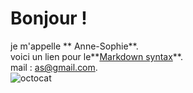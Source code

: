  # Bonjour !<br>
je m'appelle ** Anne-Sophie**.<br>
voici un lien pour le**[Markdown syntax](https://www.markdownguide.org)**.<br>
mail : <as@gmail.com>.<br>
![octocat](/home/as/Markdown2/img/scottocat.jpg "noctocat")
